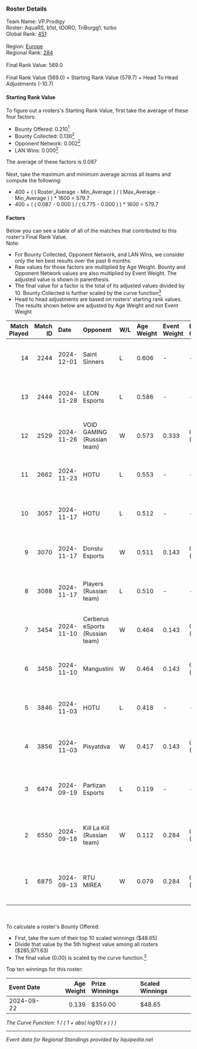 ### Roster Details<br />
Team Name: VP.Prodigy<br />
Roster: AquaRS, b1st, tO0RO, TriBorgg1, turbo<br />
Global Rank: [451](../../standings_global_2025_02_28.md)<br />
<br />
Region: [Europe]( ../../standings_europe_2025_02_28.md)<br />
Regional Rank: [284]( ../../standings_europe_2025_02_28.md)<br />
<br />
Final Rank Value:  569.0<br />
<br />
Final Rank Value (569.0) = Starting Rank Value (579.7) + Head To Head Adjustments (-10.7)<br />

#### Starting Rank Value<br />
To figure out a rosters's Starting Rank Value, first take the average of these four factors:<br />
- Bounty Offered: 0.210[<sup>1</sup>](#table2)
- Bounty Collected: 0.136[<sup>2</sup>](#table1)
- Opponent Network: 0.002[<sup>2</sup>](#table1)
- LAN Wins: 0.000[<sup>2</sup>](#table1)

The average of these factors is 0.087<br />
<br />
Next, take the maximum and minimum average across all teams and compute the following:<br />
- 400 + ( ( Roster_Average - Min_Average ) / ( Max_Average - Min_Average ) ) * 1600 = 579.7
- 400 + ( ( 0.087 - 0.000 ) / ( 0.775 - 0.000 ) ) * 1600 = 579.7


#### Factors<br />
Below you can see a table of all of the matches that contributed to this roster's Final Rank Value.<br />
Note:<br />

- For Bounty Collected, Opponent Network, and LAN Wins, we consider only the ten best results over the past 6 months.
- Raw values for those factors are multiplied by Age Weight. Bounty and Opponent Network values are also multiplied by Event Weight. The adjusted value is shown in parenthesis.
- The final value for a factor is the total of its adjusted values divided by 10. Bounty Collected is further scaled by the curve function[<sup>3</sup>](#curveFunction)
- Head to head adjustments are based on rosters' starting rank values. The results shown below are adjusted by Age Weight and not Event Weight
<span id="table1"></span><br />


| Match Played | Match ID | Date       | Opponent                        | W/L | Age Weight | Event Weight | Bounty Collected | Opponent Network | LAN Wins  | H2H Adj. | Roster                                    |
| -: | -: | :- | :- | :- | :- | :- | :- | :- | :- | -: | :- |
|           14 |     2244 | 2024-12-01 | Saint Sinners                   | L   | 0.606      | -            | -                | -                | -         |   -11.83 | AquaRS, b1st, tO0RO, TriBorgg1, turbo     |
|           13 |     2444 | 2024-11-28 | LEON Esports                    | L   | 0.586      | -            | -                | -                | -         |    -4.50 | AquaRS, b1st, tO0RO, TriBorgg1, turbo     |
|           12 |     2529 | 2024-11-26 | VOID GAMING (Russian team)      | W   | 0.573      | 0.333        | 0.000 (0.000)    | 0.030 (0.006)    | 0 (0.000) |     5.99 | AquaRS, b1st, tO0RO, TriBorgg1, turbo     |
|           11 |     2662 | 2024-11-23 | HOTU                            | L   | 0.553      | -            | -                | -                | -         |    -4.86 | AquaRS, b1st, tO0RO, TriBorgg1, turbo     |
|           10 |     3057 | 2024-11-17 | HOTU                            | L   | 0.512      | -            | -                | -                | -         |    -5.35 | AquaRS, b1st, tO0RO, TriBorgg1, turbo     |
|            9 |     3070 | 2024-11-17 | Donstu Esports                  | W   | 0.511      | 0.143        | 0.000 (0.000)    | 0.171 (0.012)    | 0 (0.000) |     6.26 | AquaRS, b1st, tO0RO, TriBorgg1, turbo     |
|            8 |     3088 | 2024-11-17 | Players (Russian team)          | L   | 0.510      | -            | -                | -                | -         |    -9.36 | AquaRS, b1st, tO0RO, TriBorgg1, turbo     |
|            7 |     3454 | 2024-11-10 | Cerberus eSports (Russian team) | W   | 0.464      | 0.143        | 0.000 (0.000)    | 0.088 (0.006)    | 0 (0.000) |     7.63 | AquaRS, b1st, tO0RO, TriBorgg1, turbo     |
|            6 |     3458 | 2024-11-10 | Mangustini                      | W   | 0.464      | 0.143        | 0.000 (0.000)    | 0.000 (0.000)    | 0 (0.000) |     3.77 | AquaRS, b1st, tO0RO, TriBorgg1, turbo     |
|            5 |     3846 | 2024-11-03 | HOTU                            | L   | 0.418      | -            | -                | -                | -         |    -4.21 | AquaRS, b1st, tO0RO, TriBorgg1, turbo     |
|            4 |     3856 | 2024-11-03 | Pisyatdva                       | W   | 0.417      | 0.143        | 0.000 (0.000)    | 0.000 (0.000)    | 0 (0.000) |     3.47 | AquaRS, b1st, tO0RO, TriBorgg1, turbo     |
|            3 |     6474 | 2024-09-19 | Partizan Esports                | L   | 0.119      | -            | -                | -                | -         |    -0.13 | b1st, katharsis, tO0RO, Tri-Borgg1, turbo |
|            2 |     6550 | 2024-09-18 | Kill La Kill (Russian team)     | W   | 0.112      | 0.284        | 0.000 (0.000)    | 0.004 (0.000)    | 0 (0.000) |     1.72 | b1st, katharsis, tO0RO, Tri-Borgg1, turbo |
|            1 |     6875 | 2024-09-13 | RTU MIREA                       | W   | 0.079      | 0.284        | 0.000 (0.000)    | 0.000 (0.000)    | 0 (0.000) |     0.67 | b1st, katharsis, tO0RO, Tri-Borgg1, turbo |

<br />
<span id="table2"></span><br />
To calculate a roster's Bounty Offered:<br />

- First, take the sum of their top 10 scaled winnings ($48.65)
- Divide that value by the 5th highest value among all rosters ($285,971.63)
- The final value (0.00) is scaled by the curve function.[<sup>3</sup>](#curveFunction)

Top ten winnings for this roster:<br />

| Event Date | Age Weight | Prize Winnings | Scaled Winnings |
| :- | -: | :- | :- |
| 2024-09-22 |      0.139 | $350.00        | $48.65          |


<span id="curveFunction"></span>_The Curve Function: 1 / ( 1 + abs( log10( x ) ) )_<br />

---
_Event data for Regional Standings provided by liquipedia.net_<br />
